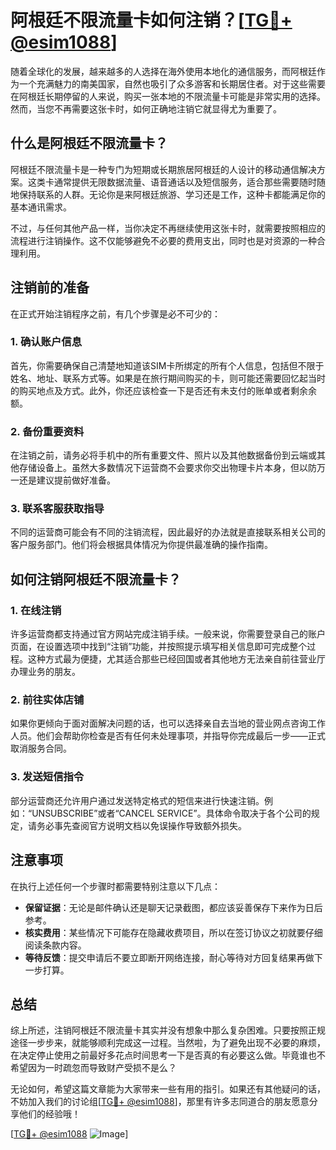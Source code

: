 # 阿根廷不限流量卡如何注销？[[TG💪+ @esim1088](https://t.me/s/esim1088)]

随着全球化的发展，越来越多的人选择在海外使用本地化的通信服务，而阿根廷作为一个充满魅力的南美国家，自然也吸引了众多游客和长期居住者。对于这些需要在阿根廷长期停留的人来说，购买一张本地的不限流量卡可能是非常实用的选择。然而，当您不再需要这张卡时，如何正确地注销它就显得尤为重要了。

## 什么是阿根廷不限流量卡？

阿根廷不限流量卡是一种专门为短期或长期旅居阿根廷的人设计的移动通信解决方案。这类卡通常提供无限数据流量、语音通话以及短信服务，适合那些需要随时随地保持联系的人群。无论你是来阿根廷旅游、学习还是工作，这种卡都能满足你的基本通讯需求。

不过，与任何其他产品一样，当你决定不再继续使用这张卡时，就需要按照相应的流程进行注销操作。这不仅能够避免不必要的费用支出，同时也是对资源的一种合理利用。

## 注销前的准备

在正式开始注销程序之前，有几个步骤是必不可少的：

### 1. 确认账户信息

首先，你需要确保自己清楚地知道该SIM卡所绑定的所有个人信息，包括但不限于姓名、地址、联系方式等。如果是在旅行期间购买的卡，则可能还需要回忆起当时的购买地点及方式。此外，你还应该检查一下是否还有未支付的账单或者剩余余额。

### 2. 备份重要资料

在注销之前，请务必将手机中的所有重要文件、照片以及其他数据备份到云端或其他存储设备上。虽然大多数情况下运营商不会要求你交出物理卡片本身，但以防万一还是建议提前做好准备。

### 3. 联系客服获取指导

不同的运营商可能会有不同的注销流程，因此最好的办法就是直接联系相关公司的客户服务部门。他们将会根据具体情况为你提供最准确的操作指南。

## 如何注销阿根廷不限流量卡？

### 1. 在线注销

许多运营商都支持通过官方网站完成注销手续。一般来说，你需要登录自己的账户页面，在设置选项中找到“注销”功能，并按照提示填写相关信息即可完成整个过程。这种方式最为便捷，尤其适合那些已经回国或者其他地方无法亲自前往营业厅办理业务的朋友。

### 2. 前往实体店铺

如果你更倾向于面对面解决问题的话，也可以选择亲自去当地的营业网点咨询工作人员。他们会帮助你检查是否有任何未处理事项，并指导你完成最后一步——正式取消服务合同。

### 3. 发送短信指令

部分运营商还允许用户通过发送特定格式的短信来进行快速注销。例如：“UNSUBSCRIBE”或者“CANCEL SERVICE”。具体命令取决于各个公司的规定，请务必事先查阅官方说明文档以免误操作导致额外损失。

## 注意事项

在执行上述任何一个步骤时都需要特别注意以下几点：

- **保留证据**：无论是邮件确认还是聊天记录截图，都应该妥善保存下来作为日后参考。
- **核实费用**：某些情况下可能存在隐藏收费项目，所以在签订协议之初就要仔细阅读条款内容。
- **等待反馈**：提交申请后不要立即断开网络连接，耐心等待对方回复结果再做下一步打算。

## 总结

综上所述，注销阿根廷不限流量卡其实并没有想象中那么复杂困难。只要按照正规途径一步步来，就能够顺利完成这一过程。当然啦，为了避免出现不必要的麻烦，在决定停止使用之前最好多花点时间思考一下是否真的有必要这么做。毕竟谁也不希望因为一时疏忽而导致财产受损不是么？

无论如何，希望这篇文章能为大家带来一些有用的指引。如果还有其他疑问的话，不妨加入我们的讨论组[[TG💪+ @esim1088](https://t.me/s/esim1088)]，那里有许多志同道合的朋友愿意分享他们的经验哦！

[[TG💪+ @esim1088](https://t.me/s/esim1088) ![Image](https://i.postimg.cc/4NQfJmqS/Snipaste-2025-05-13-00-14-12.png)]